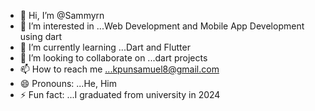 - 👋 Hi, I’m @Sammyrn
- 👀 I’m interested in ...Web Development and Mobile App Development using dart
- 🌱 I’m currently learning ...Dart and Flutter
- 💞️ I’m looking to collaborate on ...dart projects
- 📫 How to reach me ...kpunsamuel8@gmail.com 
- 😄 Pronouns: ...He, Him
- ⚡ Fun fact: ...I graduated from university in 2024

<!---
Sammyrn/Sammyrn is a ✨ special ✨ repository because its `README.md` (this file) appears on your GitHub profile.
You can click the Preview link to take a look at your changes.
--->
